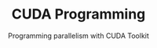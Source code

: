 <h1 align='center'>CUDA Programming</h1>
<p align='center'>Programming parallelism with CUDA Toolkit</p>
